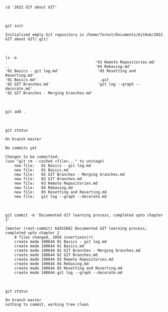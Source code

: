     cd '2022 GIT about GIT'

<br>

    git init

    Initialised empty Git repository in /home/forest/Documents/GitHub/2022 GIT about GIT/.git/

<br>

    ls -a
    .                                       '03 Remote Repositories.md'
    ..                                      '04 Rebasing.md'
    '01 Basics - git log.md'                 '05 Resetting and Reverting.md'
    '01 Basics.md'                            .git
    '02 GIT Branches.md'                     'git log --graph --decorate.md'
    '02 GIT Branches - Merging branches.md'

<br>

    git add .

<br>

    git status

    On branch master

    No commits yet

    Changes to be committed:
    (use "git rm --cached <file>..." to unstage)
        new file:   01 Basics - git log.md
        new file:   01 Basics.md
        new file:   02 GIT Branches - Merging branches.md
        new file:   02 GIT Branches.md
        new file:   03 Remote Repositories.md
        new file:   04 Rebasing.md
        new file:   05 Resetting and Reverting.md
        new file:   git log --graph --decorate.md

<br>

    git commit -m 'Documented GIT learning process, completed upto chapter 2'
    
    [master (root-commit) 6dd1568] Documented GIT learning process, completed upto chapter 2
        8 files changed, 1856 insertions(+)
        create mode 100644 01 Basics - git log.md
        create mode 100644 01 Basics.md
        create mode 100644 02 GIT Branches - Merging branches.md
        create mode 100644 02 GIT Branches.md
        create mode 100644 03 Remote Repositories.md
        create mode 100644 04 Rebasing.md
        create mode 100644 05 Resetting and Reverting.md
        create mode 100644 git log --graph --decorate.md

<br>

    git status

    On branch master
    nothing to commit, working tree clean
